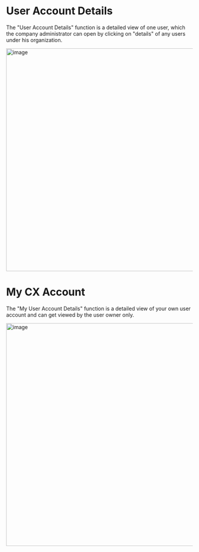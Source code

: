 # User Account Details


The "User Account Details" function is a detailed view of one user, which the company administrator can open by clicking on "details" of any users under his organization.

<img width="600" alt="image" src="https://user-images.githubusercontent.com/94133633/210897202-cc27a5a9-b507-4d86-ba54-9647a13abb37.png">


# My CX Account


The "My User Account Details" function is a detailed view of your own user account and can get viewed by the user owner only.

<img width="600" alt="image" src="https://user-images.githubusercontent.com/94133633/210897270-5c3ce5b5-1f60-4370-97ab-8c360af52abe.png">
